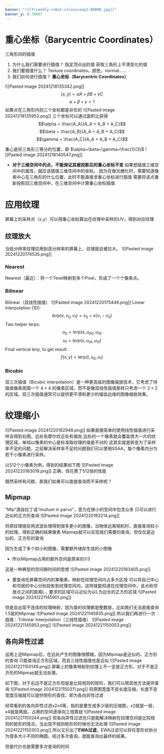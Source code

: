 ```yaml
---
banner: "![[friendly-robot-colossusep2-00000.jpg]]"
banner_y: 0.78667
---
```

# 重心坐标（Barycentric Coordinates）
三角形间的插值
1. 为什么我们需要进行插值？
	指定顶点出的值
	获取三角形上平滑变化的值
2. 我们要插值什么？
	Texture coordinates，颜色，normal......
3. 我们如何进行插值？
	**重心坐标（Barycentric Coordinates）**

![[Pasted image 20241218135342.png]]
$$\left(x,y\right)=\alpha A+\beta B+\gamma C$$$$\alpha+\beta+\gamma=1$$
如果点在三角形内则三个坐标都是非负的
![[Pasted image 20241218135952.png]]
三个坐标可以通过面积比获得
$$\alpha = \frac{A_A}{A_A + A_B + A_C}$$
$$\beta = \frac{A_B}{A_A + A_B + A_C}$$
$$\gamma = \frac{A_C}{A_A + A_B + A_C}$$

重心是将三角形三等分的位置，即 $\alpha=\beta=\gamma=\frac{1}{3}$ 
![[Pasted image 20241218140547.png]]

- **对于三维空间中的点，不能保证其被投影后的重心坐标不变**
	如果想插值三维空间中的属性，就应该插值三维空间中的坐标。
	因为在做光栅化时，需要知道像素中心在三角形的什么位置，此时不能直接求重心坐标进行插值
	需要将该点重新投影回三维空间中，在三维空间中计算重心坐标插值

# 应用纹理
屏幕上的采样点（x,y）可以用重心坐标算出在纹理中采样的UV，得到对应纹理

## 纹理放大
当低分辨率纹理应用到高分辨率的屏幕上，纹理就会被拉大。
![[Pasted image 20241220174535.png]]
### Nearest
Nearest（最近）：将一个Texel映射到多个Pixel，形成了一个个像素点。
### Bilinear
Bilinear（双线性插值） 
![[Pasted image 20241220175446.png]]
Linear interpolation (1D):
$$lerp(x,v_0,v_1)=v_0+x(v_1-v_0)$$
Two helper lerps:
$$u_0=lerp(s,u_{00},u_{10}$$
$$u_1=lerp(s,u_{01},u_{11})$$
Final vertical lerp, to get result:
$$f\left ( x,y \right )=\mathrm{lerp}\left ( t,u_{0},u_{1} \right )$$
### Bicubic
双三次插值（Bicubic interpolation）是一种更高级的图像缩放技术，它考虑了待插值像素周围一个 $4\times4$ 的像素区域，而不是像双线性插值那样只考虑一个 $2\times2$ 的区域。双三次插值通常可以提供更平滑和更少的锯齿边缘的图像缩放效果。
# 纹理缩小
![[Pasted image 20241220182948.png]]
如果直接简单的使用线性插值进行采样会得到右图，远处有摩尔纹近处有锯齿
远处的一个像素就会覆盖很大一片的纹理区域，单纯以像素的中心是标准取纹理的值是不对的
这其实就是转变为了采样率不足的问题，之前解决采样率不足的问题我们可以使用SSAA，每个像素内分为若干小像素进行采样。

以512个小像素为例，得到的结果如下图
![[Pasted image 20241220183019.png]]
正确，但花费了512倍的性能

既然采样有问题，那我们如果可以直接查询而不采样呢？
## Mipmap
“Mip”源自拉丁语“multum in parvo”，意为在狭小的空间中包含众多
只可以进行近似的正方形查询
![[Pasted image 20241220183214.png]]

将原纹理提前用滤波处理得到很多更小的图像，当物体远离相机时，直接查询较小的纹理，得到正确的结果像素
Mipmap就可以实现我们需要的查询，但仅仅是近似的、正方形的查询

因为生成了多个较小的图像，需要额外储存生成的小图像
- 所以Mipmap占用的额外空间是原来的1/3

这是一种典型的空间换时间的思想
![[Pasted image 20241220183405.png]]

- 要查询在屏幕空间内的某像素，映射在纹理空间内占多大区域
	可以将自己中心和邻居的中心分别投影到纹理空间内，这样就能知道在纹理空间中，该点和邻居点之间的距离L，要求的区域可以近似为以L为边长的正方形区域
	![[Pasted image 20241221145901.png]]

但是会出现不连续的纹理映射，因为查的纹理都是整数层，比如我们无法直接查询1.5层的Mipmap
![[Pasted image 20241221145935.png]]
所以我们再进行一次插值：Trilinear Interpolation（三线性插值）
![[Pasted image 20241221145953.png]]
![[Pasted image 20241221150053.png]]
## 各向异性过滤
运用上述Mipmap后，在远处产生的图像很模糊，因为Mipmap是近似的、正方形的查询
只能查询正方形区域，而且三线性插值也是近似
![[Pasted image 20241221150149.png]]
屏幕上的像素映射到纹理上不一定是正方形，对于不是正方形的Mipmap就无法处理。

如下图，对于右边不是正方形但是是比较规则的矩形，我们可以用其他方法提供查询
![[Pasted image 20241221150211.png]]
将原图宽度不变长度压缩，长度不变宽度压缩就可以提供矩形的查找，即为各向异性过滤

经常看到的各向异性过滤x2x4等，指的是要生成多少层的压缩图，x2就是一层，x4就是两层。占用的空间逐渐向三倍靠拢
![[Pasted image 20241221150244.png]]
但各向异性过滤也只是能解决映射在纹理空间是比较规则的矩形的情况，当出现不规则矩形的时候也无法处理
![[Pasted image 20241221150303.png]]
所以又引出了**EWA过滤**，EWA过滤可以将任意形状拆分为很多大小不同的椭圆，经过多次查询，就能查询出最终的结果。

但是代价也是需要多次查询的时间
